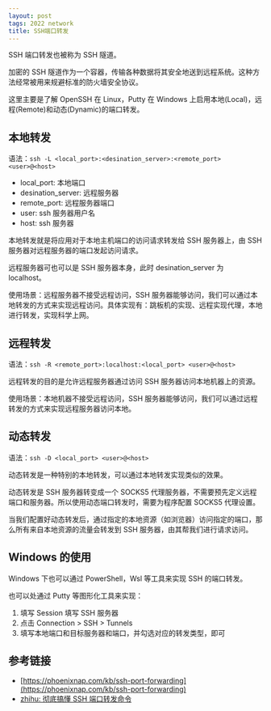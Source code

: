 ```yaml
---
layout: post
tags: 2022 network
title: SSH端口转发
---
```


SSH 端口转发也被称为 SSH 隧道。

加密的 SSH 隧道作为一个容器，传输各种数据将其安全地送到远程系统。这种方法经常被用来规避标准的防火墙安全协议。

这里主要是了解 OpenSSH 在 Linux，Putty 在 Windows 上启用本地(Local)，远程(Remote)和动态(Dynamic)的端口转发。

## 本地转发

语法：`ssh -L <local_port>:<desination_server>:<remote_port> <user>@<host>`

- local_port: 本地端口
- desination_server: 远程服务器
- remote_port: 远程服务器端口
- user: ssh 服务器用户名
- host: ssh 服务器

本地转发就是将应用对于本地主机端口的访问请求转发给 SSH 服务器上，由 SSH 服务器对远程服务器的端口发起访问请求。

远程服务器可也可以是 SSH 服务器本身，此时 desination_server 为 localhost。

使用场景：远程服务器不接受远程访问，SSH 服务器能够访问，我们可以通过本地转发的方式来实现远程访问。具体实现有：跳板机的实现、远程实现代理，本地进行转发，实现科学上网。

## 远程转发

语法：`ssh -R <remote_port>:localhost:<local_port> <user>@<host>`

远程转发的目的是允许远程服务器通过访问 SSH 服务器访问本地机器上的资源。

使用场景：本地机器不接受远程访问，SSH 服务器能够访问，我们可以通过远程转发的方式来实现远程服务器访问本地。

## 动态转发

语法：`ssh -D <local_port> <user>@<host>`

动态转发是一种特别的本地转发，可以通过本地转发实现类似的效果。

动态转发是 SSH 服务器转变成一个 SOCKS5 代理服务器，不需要预先定义远程端口和服务器。所以使用动态端口转发时，需要为程序配置 SOCKS5 代理设置。

当我们配置好动态转发后，通过指定的本地资源（如浏览器）访问指定的端口，那么所有来自本地资源的流量会转发到 SSH 服务器，由其帮我们进行请求访问。

## Windows 的使用

Windows 下也可以通过 PowerShell，Wsl 等工具来实现 SSH 的端口转发。

也可以处通过 Putty 等图形化工具来实现：

1. 填写 Session 填写 SSH 服务器
2. 点击 Connection > SSH > Tunnels
3. 填写本地端口和目标服务器和端口，并勾选对应的转发类型，即可

## 参考链接

- [https://phoenixnap.com/kb/ssh-port-forwarding](https://phoenixnap.com/kb/ssh-port-forwarding)
- [zhihu: 彻底搞懂 SSH 端口转发命令](https://zhuanlan.zhihu.com/p/148825449)

